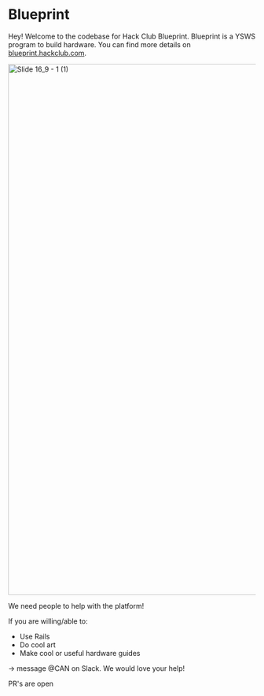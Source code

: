 # Blueprint

Hey! Welcome to the codebase for Hack Club Blueprint. Blueprint is a YSWS program to build hardware. You can find more details on [blueprint.hackclub.com](https://blueprint.hackclub.com?utm_source=github&utm_medium=readme).

<img width="1920" height="1080" alt="Slide 16_9 - 1 (1)" src="https://github.com/user-attachments/assets/5186707d-bfdb-49b0-84ce-7e85d07caf18" />

We need people to help with the platform!

If you are willing/able to: 
- Use Rails
- Do cool art
- Make cool or useful hardware guides

 -> message @CAN on Slack. We would love your help!

 PR's are open
